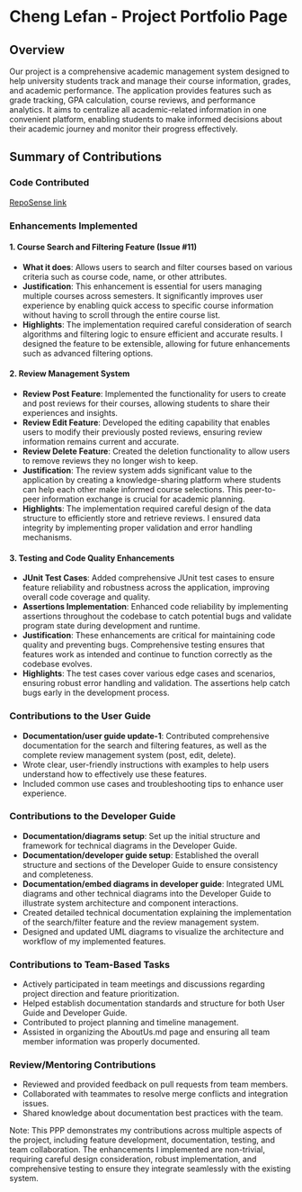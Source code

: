 # Cheng Lefan - Project Portfolio Page
## Overview
Our project is a comprehensive academic management system designed to help university students track and manage their course information, grades, and academic performance. The application provides features such as grade tracking, GPA calculation, course reviews, and performance analytics. It aims to centralize all academic-related information in one convenient platform, enabling students to make informed decisions about their academic journey and monitor their progress effectively.

## Summary of Contributions
### Code Contributed
[RepoSense link](https://nus-cs2113-ay2526s1.github.io/tp-dashboard/?search=w1ndb10w&breakdown=true&sort=groupTitle%20dsc&sortWithin=title&since=2025-09-19T00%3A00%3A00&timeframe=commit&mergegroup=&groupSelect=groupByRepos&checkedFileTypes=docs~functional-code~test-code~other&filteredFileName=)

### Enhancements Implemented
#### 1. Course Search and Filtering Feature (Issue #11)
- **What it does**: Allows users to search and filter courses based on various criteria such as course code, name, or other attributes. 
- **Justification**: This enhancement is essential for users managing multiple courses across semesters. It significantly improves user experience by enabling quick access to specific course information without having to scroll through the entire course list. 
- **Highlights**: The implementation required careful consideration of search algorithms and filtering logic to ensure efficient and accurate results. I designed the feature to be extensible, allowing for future enhancements such as advanced filtering options.
#### 2. Review Management System
- **Review Post Feature**: Implemented the functionality for users to create and post reviews for their courses, allowing students to share their experiences and insights. 
- **Review Edit Feature**: Developed the editing capability that enables users to modify their previously posted reviews, ensuring review information remains current and accurate. 
- **Review Delete Feature**: Created the deletion functionality to allow users to remove reviews they no longer wish to keep. 
- **Justification**: The review system adds significant value to the application by creating a knowledge-sharing platform where students can help each other make informed course selections. This peer-to-peer information exchange is crucial for academic planning. 
- **Highlights**: The implementation required careful design of the data structure to efficiently store and retrieve reviews. I ensured data integrity by implementing proper validation and error handling mechanisms.
#### 3. Testing and Code Quality Enhancements
- **JUnit Test Cases**: Added comprehensive JUnit test cases to ensure feature reliability and robustness across the application, improving overall code coverage and quality. 
- **Assertions Implementation**: Enhanced code reliability by implementing assertions throughout the codebase to catch potential bugs and validate program state during development and runtime. 
- **Justification**: These enhancements are critical for maintaining code quality and preventing bugs. Comprehensive testing ensures that features work as intended and continue to function correctly as the codebase evolves. 
- **Highlights**: The test cases cover various edge cases and scenarios, ensuring robust error handling and validation. The assertions help catch bugs early in the development process.

### Contributions to the User Guide
- **Documentation/user guide update-1**: Contributed comprehensive documentation for the search and filtering features, as well as the complete review management system (post, edit, delete).
- Wrote clear, user-friendly instructions with examples to help users understand how to effectively use these features. 
- Included common use cases and troubleshooting tips to enhance user experience.

### Contributions to the Developer Guide
- **Documentation/diagrams setup**: Set up the initial structure and framework for technical diagrams in the Developer Guide. 
- **Documentation/developer guide setup**: Established the overall structure and sections of the Developer Guide to ensure consistency and completeness. 
- **Documentation/embed diagrams in developer guide**: Integrated UML diagrams and other technical diagrams into the Developer Guide to illustrate system architecture and component interactions. 
- Created detailed technical documentation explaining the implementation of the search/filter feature and the review management system. 
- Designed and updated UML diagrams to visualize the architecture and workflow of my implemented features. 

### Contributions to Team-Based Tasks
- Actively participated in team meetings and discussions regarding project direction and feature prioritization. 
- Helped establish documentation standards and structure for both User Guide and Developer Guide. 
- Contributed to project planning and timeline management. 
- Assisted in organizing the AboutUs.md page and ensuring all team member information was properly documented.

### Review/Mentoring Contributions
- Reviewed and provided feedback on pull requests from team members. 
- Collaborated with teammates to resolve merge conflicts and integration issues. 
- Shared knowledge about documentation best practices with the team.

Note: This PPP demonstrates my contributions across multiple aspects of the project, including feature development, documentation, testing, and team collaboration. The enhancements I implemented are non-trivial, requiring careful design consideration, robust implementation, and comprehensive testing to ensure they integrate seamlessly with the existing system.
